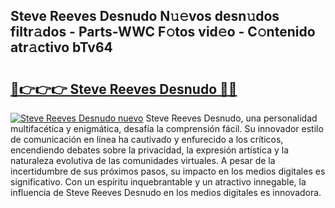 ## Steve Reeves Desnudo N𝚞𝚎vos desn𝚞dos filtr𝚊dos - Parts-WWC F𝚘tos vid𝚎o - C𝚘ntenido atr𝚊ctivo bTv64

# <h2><a href="http://mb6237.tromn.icu/?c=Steve+Reeves+Desnudo">🔗👉👉👉 Steve Reeves Desnudo 🔗🔗</a></h2>

[![Steve Reeves Desnudo nuevo](https://i.imgur.com/pEAQMta.gif)](http://mb6237.tromn.icu/?c=Steve+Reeves+Desnudo)
Steve Reeves Desnudo, una personalidad multifacética y enigmática, desafía la comprensión fácil. Su innovador estilo de comunicación en línea ha cautivado y enfurecido a los críticos, encendiendo debates sobre la privacidad, la expresión artística y la naturaleza evolutiva de las comunidades virtuales. A pesar de la incertidumbre de sus próximos pasos, su impacto en los medios digitales es significativo. Con un espíritu inquebrantable y un atractivo innegable, la influencia de Steve Reeves Desnudo en los medios digitales es innovadora.
